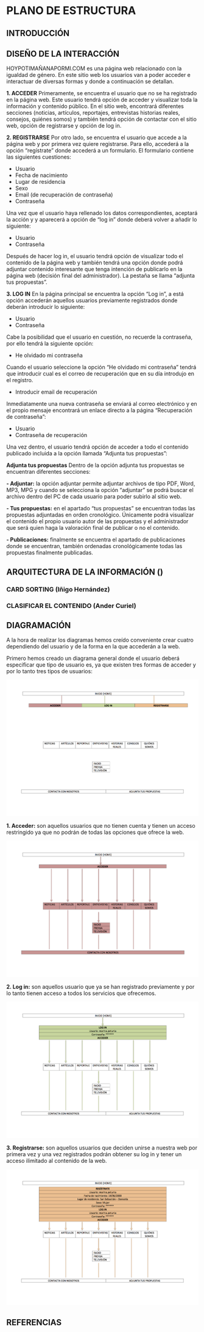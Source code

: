 # PLANO DE ESTRUCTURA 

## INTRODUCCIÓN

## DISEÑO DE LA INTERACCIÓN
HOYPOTIMAÑANAPORMI.COM es una página web relacionado con la igualdad de género. En este sitio web los usuarios van a poder acceder e interactuar de diversas formas y donde a continuación se detallan.  

**1.	ACCEDER**
Primeramente, se encuentra el usuario que no se ha registrado en la página web. Este usuario tendrá opción de acceder y visualizar toda la información y contenido público. En el sitio web, encontrará diferentes secciones (noticias, artículos, reportajes, entrevistas historias reales, consejos, quiénes somos) y también tendrá opción de contactar con el sitio web, opción de registrarse y opción de log in. 

**2.	REGISTRARSE**
Por otro lado, se encuentra el usuario que accede a la página web y por primera vez quiere registrarse. Para ello, accederá a la opción “regístrate” donde accederá a un formulario. El formulario contiene las siguientes cuestiones:

-	Usuario
-	Fecha de nacimiento
-	Lugar de residencia
-	Sexo
-	Email  (de recuperación de contraseña)
-	Contraseña

Una vez que el usuario haya rellenado los datos correspondientes, aceptará la acción y y aparecerá a opción de “log in” donde deberá volver a añadir lo siguiente:

-	Usuario
-	Contraseña

Después de hacer log in, el usuario tendrá opción de visualizar todo el contenido de la página web y también tendrá una opción donde podrá adjuntar contenido interesante que tenga intención de publicarlo en la página web (decisión final del administrador). La pestaña se llama “adjunta tus propuestas”.


**3.	LOG IN**
En la página principal se encuentra la opción “Log in”, a está opción accederán aquellos usuarios previamente registrados donde deberán introducir lo siguiente:
-	Usuario
-	Contraseña

Cabe la posibilidad que el usuario en cuestión, no recuerde la contraseña, por ello tendrá la siguiente opción:
-	He olvidado mi contraseña

Cuando el usuario seleccione la opción “He olvidado mi contraseña” tendrá que introducir cual es el correo de recuperación que en su día introdujo en el registro. 

-	Introducir email de recuperación

Inmediatamente una nueva contraseña se enviará al correo electrónico y en el propio mensaje encontrará un enlace directo a la página “Recuperación de contraseña”:

-	Usuario
-	Contraseña de recuperación

Una vez dentro, el usuario tendrá opción de acceder a todo el contenido publicado incluida a la opción llamada “Adjunta tus propuestas”:

**Adjunta tus propuestas**
Dentro de la opción adjunta tus propuestas se encuentran diferentes secciones:

**-	Adjuntar:** la opción adjuntar permite adjuntar archivos de tipo PDF, Word, MP3, MPG y cuando se selecciona la opción “adjuntar” se podrá  buscar el archivo dentro del PC de cada usuario para poder subirlo al sitio web.

**-	Tus propuestas:** en el apartado “tus propuestas” se encuentran todas las propuestas adjuntadas en orden cronológico. Únicamente podrá visualizar el contenido el propio usuario autor de las propuestas y el administrador que será quien haga la valoración final de publicar o no el contenido. 

**-	Publicaciones:** finalmente se encuentra el apartado de publicaciones donde se encuentran, también ordenadas cronológicamente todas las propuestas finalmente publicadas. 



## ARQUITECTURA DE LA INFORMACIÓN ()

### CARD SORTING (Iñigo Hernández)

### CLASIFICAR EL CONTENIDO (Ander Curiel)

## DIAGRAMACIÓN
A la hora de realizar los diagramas hemos creído conveniente crear cuatro dependiendo del usuario y de la forma en la que accederán a la web.

Primero hemos creado un diagrama general donde el usuario deberá especificar que tipo de usuario es, ya que existen tres formas de acceder y por lo tanto tres tipos de usuarios:

![Diagrama de flujo general](/3-estructura/General.png) 

**1.	Acceder:** son aquellos usuarios que no tienen cuenta y tienen un acceso restringido ya que no podrán de todas las opciones que ofrece la web.

![Diagrama de flujo acceder](/3-estructura/Acceder.png)

**2.	Log in:** son aquellos usuario que ya se han registrado previamente y por lo tanto tienen acceso a todos los servicios que ofrecemos. 

![Diagrama de flujo log in](/3-estructura/Login.png)

**3.	Registrarse:** son aquellos usuarios que deciden unirse a nuestra web por primera vez y una vez registrados podrán obtener su log in y tener un acceso ilimitado al contenido de la web. 

![Diagrama de flujo registrate](/3-estructura/Registrate.png)


## REFERENCIAS

